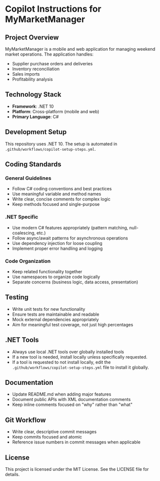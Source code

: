 # Copilot Instructions for MyMarketManager

## Project Overview

MyMarketManager is a mobile and web application for managing weekend market operations. The application handles:
- Supplier purchase orders and deliveries
- Inventory reconciliation
- Sales imports
- Profitability analysis

## Technology Stack

- **Framework**: .NET 10
- **Platform**: Cross-platform (mobile and web)
- **Primary Language**: C#

## Development Setup

This repository uses .NET 10. The setup is automated in `.github/workflows/copilot-setup-steps.yml`.

## Coding Standards

### General Guidelines

- Follow C# coding conventions and best practices
- Use meaningful variable and method names
- Write clear, concise comments for complex logic
- Keep methods focused and single-purpose

### .NET Specific

- Use modern C# features appropriately (pattern matching, null-coalescing, etc.)
- Follow async/await patterns for asynchronous operations
- Use dependency injection for loose coupling
- Implement proper error handling and logging

### Code Organization

- Keep related functionality together
- Use namespaces to organize code logically
- Separate concerns (business logic, data access, presentation)

## Testing

- Write unit tests for new functionality
- Ensure tests are maintainable and readable
- Mock external dependencies appropriately
- Aim for meaningful test coverage, not just high percentages

## .NET Tools

- Always use local .NET tools over globally installed tools
- If a new tool is needed, install locally unless specifically requested.
- If a tool is requested to not install locally, edit the `.github/workflows/copilot-setup-steps.yml` file to install it globally.

## Documentation

- Update README.md when adding major features
- Document public APIs with XML documentation comments
- Keep inline comments focused on "why" rather than "what"

## Git Workflow

- Write clear, descriptive commit messages
- Keep commits focused and atomic
- Reference issue numbers in commit messages when applicable

## License

This project is licensed under the MIT License. See the LICENSE file for details.

